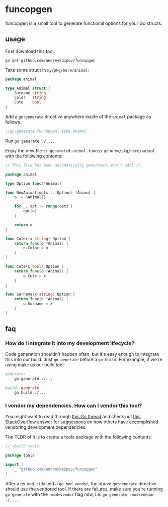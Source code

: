 # funcopgen

funcopgen is a small tool to generate functional options for your Go structs.

## usage

First download this tool:

```shell
go get github.com/andreykaipov/funcopgen
```

Take some struct in `my/pkg/here/animal`:

```go
package animal

type Animal struct {
    Surname string
    Color   string
    Cute    bool
}
```

Add a `go:generate` directive anywhere inside of the `animal` package as
follows.

```go
//go:generate funcopgen -type Animal
```

Run `go generate ./...`.

Enjoy the new file `zz_generated.animal_funcop.go` in `my/pkg/here/animal` with
the following contents:

```go
// This file has been automatically generated. Don't edit it.

package animal

type Option func(*Animal)

func NewAnimal(opts ...Option) *Animal {
	o := &Animal{}

	for _, opt := range opts {
		opt(o)
	}

	return o
}

func Color(x string) Option {
	return func(o *Animal) {
		o.Color = x
	}
}

func Cute(x bool) Option {
	return func(o *Animal) {
		o.Cute = x
	}
}

func Surname(x string) Option {
	return func(o *Animal) {
		o.Surname = x
	}
}
```

## faq

### How do I integrate it into my development lifecycle?

Code generation shouldn't happen often, but it's easy enough to integrate this
into our build. Just `go generate` before a `go build`. For example, if we're
using make as our build tool:

```Makefile
generate:
    go generate ./...

build: generate
    go build ./...
```

### I vendor my dependencies. How can I vendor this tool?

You might want to read through [this Go
thread](https://github.com/golang/go/issues/25922) and check out [this
StackOverflow
answer](https://stackoverflow.com/questions/52428230/how-do-go-modules-work-with-installable-commands/54028731#54028731)
for suggestions on how others have accomplished vendoring development
dependencies.

The TLDR of it is to create a tools package with the following contents:

```go
// +build tools

package tools

import (
	_ "github.com/andreykaipov/funcopgen"
)
```

After a `go mod tidy` and a `go mod vendor`, the above `go:generate` directive
should use the vendored tool. If there are failures, make sure you're running
`go generate` with the `-mod=vendor` flag now, i.e. `go generate -mod=vendor
./...`.
